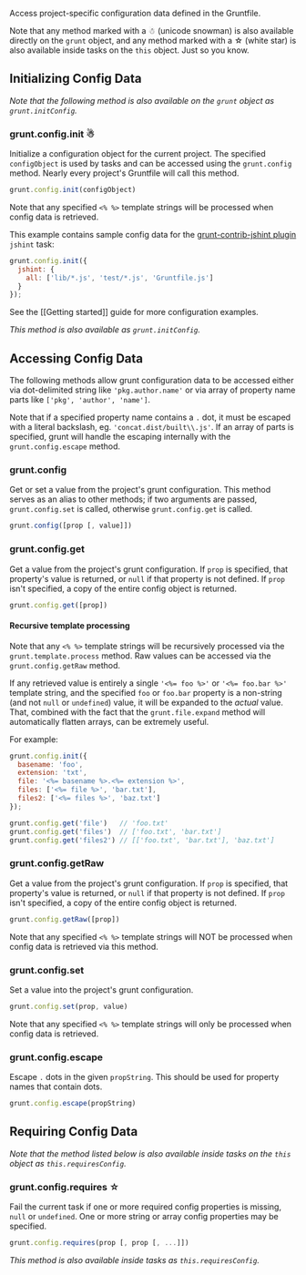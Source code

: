 Access project-specific configuration data defined in the Gruntfile.

Note that any method marked with a ☃ (unicode snowman) is also available directly on the `grunt` object, and any method marked with a ☆ (white star) is also available inside tasks on the `this` object. Just so you know.

## Initializing Config Data
_Note that the following method is also available on the `grunt` object as `grunt.initConfig`._

### grunt.config.init ☃
Initialize a configuration object for the current project. The specified `configObject` is used by tasks and can be accessed using the `grunt.config` method. Nearly every project's Gruntfile will call this method.

```js
grunt.config.init(configObject)
```

Note that any specified `<% %>` template strings will be processed when config data is retrieved.

This example contains sample config data for the [grunt-contrib-jshint plugin](https://github.com/gruntjs/grunt-contrib-jshint) `jshint` task:

```js
grunt.config.init({
  jshint: {
    all: ['lib/*.js', 'test/*.js', 'Gruntfile.js']
  }
});
```

See the [[Getting started]] guide for more configuration examples.

_This method is also available as `grunt.initConfig`._


## Accessing Config Data
The following methods allow grunt configuration data to be accessed either via dot-delimited string like `'pkg.author.name'` or via array of property name parts like `['pkg', 'author', 'name']`.

Note that if a specified property name contains a `.` dot, it must be escaped with a literal backslash, eg. `'concat.dist/built\\.js'`. If an array of parts is specified, grunt will handle the escaping internally with the `grunt.config.escape` method.

### grunt.config
Get or set a value from the project's grunt configuration. This method serves as an alias to other methods; if two arguments are passed, `grunt.config.set` is called, otherwise `grunt.config.get` is called.

```js
grunt.config([prop [, value]])
```

### grunt.config.get
Get a value from the project's grunt configuration. If `prop` is specified, that property's value is returned, or `null` if that property is not defined. If `prop` isn't specified, a copy of the entire config object is returned.

```js
grunt.config.get([prop])
```

#### Recursive template processing
Note that any `<% %>` template strings will be recursively processed via the `grunt.template.process` method. Raw values can be accessed via the `grunt.config.getRaw` method.

If any retrieved value is entirely a single `'<%= foo %>'` or `'<%= foo.bar %>'` template string, and the specified `foo` or `foo.bar` property is a non-string (and not `null` or `undefined`) value, it will be expanded to the _actual_ value. That, combined with the fact that the `grunt.file.expand` method will automatically flatten arrays, can be extremely useful.

For example:

```js
grunt.config.init({
  basename: 'foo',
  extension: 'txt',
  file: '<%= basename %>.<%= extension %>',
  files: ['<%= file %>', 'bar.txt'],
  files2: ['<%= files %>', 'baz.txt']
});

grunt.config.get('file')   // 'foo.txt'
grunt.config.get('files')  // ['foo.txt', 'bar.txt']
grunt.config.get('files2') // [['foo.txt', 'bar.txt'], 'baz.txt']
```

### grunt.config.getRaw
Get a value from the project's grunt configuration. If `prop` is specified, that property's value is returned, or `null` if that property is not defined. If `prop` isn't specified, a copy of the entire config object is returned.

```js
grunt.config.getRaw([prop])
```

Note that any specified `<% %>` template strings will NOT be processed when config data is retrieved via this method.

### grunt.config.set
Set a value into the project's grunt configuration.

```js
grunt.config.set(prop, value)
```

Note that any specified `<% %>` template strings will only be processed when config data is retrieved.

### grunt.config.escape
Escape `.` dots in the given `propString`. This should be used for property names that contain dots.

```js
grunt.config.escape(propString)
```

## Requiring Config Data
_Note that the method listed below is also available inside tasks on the `this` object as `this.requiresConfig`._

### grunt.config.requires ☆
Fail the current task if one or more required config properties is missing, `null` or `undefined`. One or more string or array config properties may be specified.

```js
grunt.config.requires(prop [, prop [, ...]])
```

_This method is also available inside tasks as `this.requiresConfig`._
